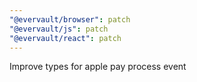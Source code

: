 ```yaml
---
"@evervault/browser": patch
"@evervault/js": patch
"@evervault/react": patch
---
```


Improve types for apple pay process event
